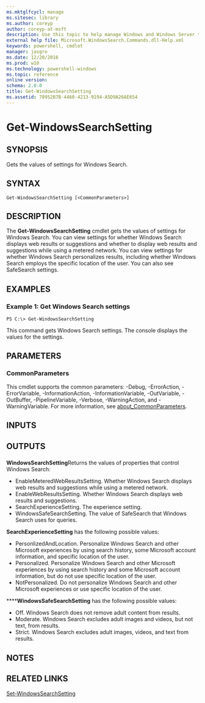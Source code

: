 ```yaml
---
ms.mktglfcycl: manage
ms.sitesec: library
ms.author: coreyp
author: coreyp-at-msft
description: Use this topic to help manage Windows and Windows Server technologies with Windows PowerShell.
external help file: Microsoft.WindowsSearch.Commands.dll-Help.xml
keywords: powershell, cmdlet
manager: jasgro
ms.date: 12/20/2016
ms.prod: w10
ms.technology: powershell-windows
ms.topic: reference
online version: 
schema: 2.0.0
title: Get-WindowsSearchSetting
ms.assetid: 78952B7B-4460-4213-9194-A5D9A26AE654
---
```


# Get-WindowsSearchSetting

## SYNOPSIS
Gets the values of settings for Windows Search.

## SYNTAX

```
Get-WindowsSearchSetting [<CommonParameters>]
```

## DESCRIPTION
The **Get-WindowsSearchSetting** cmdlet gets the values of settings for Windows Search.
You can view settings for whether Windows Search displays web results or suggestions and whether to display web results and suggestions while using a metered network.
You can view settings for whether Windows Search personalizes results, including whether Windows Search employs the specific location of the user.
You can also see SafeSearch settings.

## EXAMPLES

### Example 1: Get Windows Search settings
```
PS C:\> Get-WindowsSearchSetting
```

This command gets Windows Search settings.
The console displays the values for the settings.

## PARAMETERS

### CommonParameters
This cmdlet supports the common parameters: -Debug, -ErrorAction, -ErrorVariable, -InformationAction, -InformationVariable, -OutVariable, -OutBuffer, -PipelineVariable, -Verbose, -WarningAction, and -WarningVariable. For more information, see [about_CommonParameters](http://go.microsoft.com/fwlink/?LinkID=113216).

## INPUTS

## OUTPUTS

###  
**WindowsSearchSetting**Returns the values of properties that control Windows Search: 

- EnableMeteredWebResultsSetting.
Whether Windows Search displays web results and suggestions while using a metered network. 
- EnableWebResultsSetting.
Whether Windows Search displays web results and suggestions. 
- SearchExperienceSetting.
The experience setting. 
- WindowsSafeSearchSetting.
The value of SafeSearch that Windows Search uses for queries.

**SearchExperienceSetting** has the following possible values: 

- PersonlizedAndLocation.
Personalize Windows Search and other Microsoft experiences by using search history, some Microsoft account information, and specific location of the user. 
- Personalized.
Personalize Windows Search and other Microsoft experiences by using search history and some Microsoft account information, but do not use specific location of the user. 
- NotPersonalized.
Do not personalize Windows Search and other Microsoft experiences or use specific location of the user.

******WindowsSafeSearchSetting** has the following possible values: 

- Off.
Windows Search does not remove adult content from results. 
- Moderate.
Windows Search excludes adult images and videos, but not text, from results. 
- Strict.
Windows Search excludes adult images, videos, and text from results.

## NOTES

## RELATED LINKS

[Set-WindowsSearchSetting](./Set-WindowsSearchSetting.md)


